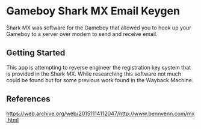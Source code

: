 # Gameboy Shark MX Email Keygen

Shark MX was software for the Gameboy that allowed you to hook up your Gameboy to a server over modem to send and receive email.

## Getting Started

This app is attempting to reverse engineer the registration key system that is provided in the Shark MX. While researching this software not much could be found but for some previous work found in the Wayback Machine.

## References

https://web.archive.org/web/20151114112047/http://www.bennvenn.com/mx.html


